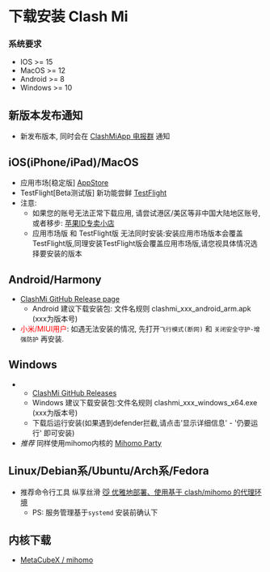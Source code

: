 # 下载安装 Clash Mi

### 系统要求
-  IOS >= 15
-  MacOS >= 12
-  Android >= 8
-  Windows >= 10

## 新版本发布通知
- 新发布版本, 同时会在 [ClashMiApp 电报群](https://t.me/ClashMiApp) 通知

## iOS(iPhone/iPad)/MacOS
- 应用市场[稳定版] [AppStore](https://apps.apple.com/us/app/clash-mi/id6744321968)
- TestFlight[Beta测试版]  新功能尝鲜 [TestFlight](https://testflight.apple.com/join/bjHXktB3)
- 注意:
  - 如果您的账号无法正常下载应用, 请尝试港区/美区等非中国大陆地区账号,或者移步:  [苹果ID专卖小店](https://dot.karing.app/pi.html?r_c=xda)
  - 应用市场版 和 TestFlight版 无法同时安装:安装应用市场版本会覆盖TestFlight版,同理安装TestFlight版会覆盖应用市场版,请您视具体情况选择要安装的版本

## Android/Harmony
- [ClashMi GitHub Release page](https://github.com/KaringX/clashmi/releases/latest)
  - Android 建议下载安装包: 文件名规则 clashmi_xxx_android_arm.apk (xxx为版本号)
- <font color="red">小米/MIUI用户</font>: 如遇无法安装的情况, 先打开`飞行模式(断网)` 和 `关闭安全守护-增强防护` 再安装.


## Windows
- - [ClashMi GitHub Releases](https://github.com/KaringX/clashmi/releases/latest)
  - Windows 建议下载安装包:文件名规则 clashmi_xxx_windows_x64.exe (xxx为版本号)
  - 下载后运行安装(如果遇到defender拦截,请点击'显示详细信息' - '仍要运行' 即可安装)
- *推荐* 同样使用mihomo内核的 [Mihomo Party](https://github.com/mihomo-party-org/mihomo-party/)


## Linux/Debian系/Ubuntu/Arch系/Fedora
- 推荐命令行工具 纵享丝滑 [😼 优雅地部署、使用基于 clash/mihomo 的代理环境](https://github.com/nelvko/clash-for-linux-install?tab=readme-ov-file)
  - PS: 服务管理基于`systemd` 安装前确认下


## 内核下载
- [MetaCubeX / mihomo](https://github.com/MetaCubeX/mihomo/releases/latest)

